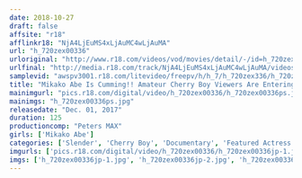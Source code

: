 ```yaml
---
date: 2018-10-27
draft: false
affsite: "r18"
afflinkr18: "NjA4LjEuMS4xLjAuMC4wLjAuMA"
url: "h_720zex00336"
urloriginal: "http://www.r18.com/videos/vod/movies/detail/-/id=h_720zex00336"
urlfinal: "http://media.r18.com/track/NjA4LjEuMS4xLjAuMC4wLjAuMA/videos/vod/movies/detail/-/id=h_720zex00336"
samplevid: "awspv3001.r18.com/litevideo/freepv/h/h_7/h_720zex336/h_720zex336_dmb_w.mp4"
title: "Mikako Abe Is Cumming!! Amateur Cherry Boy Viewers Are Entering To Win An At-Home Cherry Popping Tour"
mainimgurl: "pics.r18.com/digital/video/h_720zex00336/h_720zex00336ps.jpg"
mainimgs: "h_720zex00336ps.jpg"
releasedate: "Dec. 01, 2017"
duration: 125
productioncomp: "Peters MAX"
girls: ['Mikako Abe']
categories: ['Slender', 'Cherry Boy', 'Documentary', 'Featured Actress', 'Cosplay', 'Fan Appreciation/ Home Visit', 'Hi-Def']
imgurls: ['pics.r18.com/digital/video/h_720zex00336/h_720zex00336jp-1.jpg', 'pics.r18.com/digital/video/h_720zex00336/h_720zex00336jp-2.jpg', 'pics.r18.com/digital/video/h_720zex00336/h_720zex00336jp-3.jpg', 'pics.r18.com/digital/video/h_720zex00336/h_720zex00336jp-4.jpg', 'pics.r18.com/digital/video/h_720zex00336/h_720zex00336jp-5.jpg', 'pics.r18.com/digital/video/h_720zex00336/h_720zex00336jp-6.jpg', 'pics.r18.com/digital/video/h_720zex00336/h_720zex00336jp-7.jpg', 'pics.r18.com/digital/video/h_720zex00336/h_720zex00336jp-8.jpg', 'pics.r18.com/digital/video/h_720zex00336/h_720zex00336jp-9.jpg', 'pics.r18.com/digital/video/h_720zex00336/h_720zex00336jp-10.jpg', 'pics.r18.com/digital/video/h_720zex00336/h_720zex00336jp-11.jpg', 'pics.r18.com/digital/video/h_720zex00336/h_720zex00336jp-12.jpg', 'pics.r18.com/digital/video/h_720zex00336/h_720zex00336jp-13.jpg', 'pics.r18.com/digital/video/h_720zex00336/h_720zex00336jp-14.jpg', 'pics.r18.com/digital/video/h_720zex00336/h_720zex00336jp-15.jpg', 'pics.r18.com/digital/video/h_720zex00336/h_720zex00336jp-16.jpg', 'pics.r18.com/digital/video/h_720zex00336/h_720zex00336jp-17.jpg', 'pics.r18.com/digital/video/h_720zex00336/h_720zex00336jp-18.jpg', 'pics.r18.com/digital/video/h_720zex00336/h_720zex00336jp-19.jpg', 'pics.r18.com/digital/video/h_720zex00336/h_720zex00336jp-20.jpg']
imgs: ['h_720zex00336jp-1.jpg', 'h_720zex00336jp-2.jpg', 'h_720zex00336jp-3.jpg', 'h_720zex00336jp-4.jpg', 'h_720zex00336jp-5.jpg', 'h_720zex00336jp-6.jpg', 'h_720zex00336jp-7.jpg', 'h_720zex00336jp-8.jpg', 'h_720zex00336jp-9.jpg', 'h_720zex00336jp-10.jpg', 'h_720zex00336jp-11.jpg', 'h_720zex00336jp-12.jpg', 'h_720zex00336jp-13.jpg', 'h_720zex00336jp-14.jpg', 'h_720zex00336jp-15.jpg', 'h_720zex00336jp-16.jpg', 'h_720zex00336jp-17.jpg', 'h_720zex00336jp-18.jpg', 'h_720zex00336jp-19.jpg', 'h_720zex00336jp-20.jpg']
---
```


